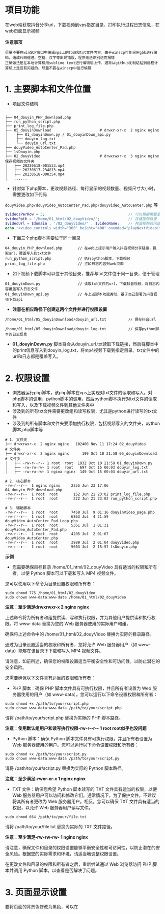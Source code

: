 # 项目功能

在web端获取抖音分享url，下载视频到vps指定目录，打印执行过程日志信息，在web页面显示视频
<br>
<br>
**注意事项**
```
尽量不要在winSCP窗口中编辑vps上的代码和txt文件内容，由于winscp可能采用gbk进行编码，造成代码缩进、空格、汉字等出现错误，程序无法识别进而报错
正确做法是在本地计算机用sublime text进行编辑后上传，通常从github复制粘贴到远程计算机上是没有问题的，尽量不要在winscp中进行编辑

```


# 1. 主要脚本和文件位置

- 项目文件结构

```

├── 04_douyin_PHP_download.php
├── run_python_script.php
├── print_log_file.php
├── 05_douyinDownload                      # drwxr-xr-x  2 nginx nginx
│    ├── 01_douyinDown.py / 01_douyinDown_api.py
│    ├── douyin_log.txt
│    └── douyin_url.txt
├── douyVideo_AutoCenter_Pad.php
├── lsDouyin.php
├── 02_douyVideo                           # drwxrwxr-x  3 nginx nginx      保存视频的文件夹
│   ├── 20220618-001533.mp4
│   ├── 20230617-234813.mp4
│   ├── 20230618-000354.mp4
│   ......

```


- 针对如下php脚本，更改视频路径、每行显示的视频数量、视频尺寸大小时，需要更改如下代码

`douyVideo.php/douyVideo_AutoCenter_Pad.php/douyVideo_AutoCenter.php` 等

```php
$videosPerRow = 3;                                      // 可以根据需要更改每行显示的视频数量
$videoPath = '/home/01_html/02_douyVideo/';             // 存储视频目录
$videoUrl = $domain . '/02_douyVideo/' . $videoName;    // 构造视频访问链接
echo '<video controls width="300" height="400" onended="playNextVideo(this)">'; // 添加onended事件，视频的长和宽
```


- 下面三个php脚本需要位于同一目录

```
04_douyin_PHP_download.php       // 在web上提示用户输入抖音视频分享链接，提取url，覆盖写入到txt文件
run_python_script.php            // 执行python脚本，下载视频
print_log_file.php               // 打印日志内容到web页面
```

- 如下视频下载脚本可以位于其他目录，推荐与txt文件位于同一目录，便于管理

```
01_douyinDown.py                 // 读取txt文件的url，下载抖音视频，将日志内容覆盖写入日志文件
01_douyinDown_api.py             // 与上述脚本功能类似，基于自己部署的抖音视频下载api
```

- **注意在相应路径下创建这两个文件并进行权限设置**

```
/home/01_html/05_douyinDownload/douyin_url.txt          // 保存抖音url

/home/01_html/05_douyinDownload/douyin_log.txt          // 保存python脚本的日志信息
```

- **01_douyinDown.py** 脚本将会从douyin_url.txt读取下载链接，然后将脚本中的print信息写入到douyin_log.txt，将mp4视频下载到指定目录。txt文件中的url和日志都是覆盖写入。



# 2. 权限设置

- 浏览器运行php脚本，该php脚本在vps上实现对txt文件的读取和写入，对php脚本的调用，python脚本的调用，然后python脚本执行对txt文件的读取和写入，以及下载视频文件到其他文件夹中  
- 涉及到的所有txt文件需要更改组和读写权限，尤其是python进行读写的txt文件
- 涉及到的所有脚本和文件夹要添加执行权限，包括视频写入的文件夹，python脚本,php脚本等

```
# 1. 文件夹
├── drwxrwxr-x  2 nginx nginx   102400 Nov 11 17:24 02_douyVideo                            # 文件夹
├── drwxr-xr-x  2 nginx nginx      199 Oct 10 21:58 05_douyinDownload                       # 文件夹
│   ├── -rw-r--r-- 1 root  root  1932 Oct 10 21:58 01_douyinDown.py
│   ├── -rw-rw-rw- 1 root  root   697 Oct 15 00:03 douyin_log.txt
│   ├── -rw-rw-rw- 1 nginx nginx  149 Oct 15 00:03 douyin_url.txt

# 2. 核心脚本
-rw-r--r--  1 nginx nginx     2255 Jun 23 17:06 04_douyin_PHP_download.php
-rw-r--r--  1 root  root       152 Jun 21 23:02 print_log_file.php
-rw-r--r--  1 root  root       222 Jun 21 23:02 run_python_script.php

# 3. 辅助脚本
-rw-r--r--  1 root  root      7458 Jul  9 01:16 douyinVideo_page.php
-rw-r--r--  1 root  root      6863 Jul  4 21:59 douyVideo_AutoCenter_Pad_Loop.php
-rw-r--r--  1 root  root      5361 Jul  1 01:31 douyVideo_AutoCenter_Pad.php
-rw-r--r--  1 root  root      4205 Jul  2 01:07 douyVideo_AutoCenter.php
-rw-r--r--  1 root  root      3989 Jul  2 01:04 douyVideo.php
-rw-r--r--  1 root  root      5603 Jul  2 15:57 lsDouyin.php

```


**示例**

- 您需要确保目标目录 /home/01_html/02_douyVideo 具有适当的权限和所有者，以便 Python 脚本可以下载和写入 MP4 视频文件。

您可以使用以下命令为目录设置权限和所有者：

```
sudo chmod 775 /home/01_html/02_douyVideo
sudo chown www-data:www-data /home/01_html/02_douyVideo
```
**注意：至少满足drwxrwxr-x  2 nginx nginx**

上述命令将为所有者和组提供读、写和执行权限，并为其他用户提供读和执行权限。将 www-data 替换为您的 Web 服务器使用的实际用户和组。

确保将上述命令中的 /home/01_html/02_douyVideo 替换为实际的目录路径。

通过为目录设置适当的权限和所有者，您将允许 Web 服务器用户（如 www-data）能够在该目录下下载和写入 MP4 视频文件。

请注意，如前所述，确保您的权限设置适当平衡安全性和可访问性，以防止潜在的安全风险。


您需要确保以下文件具有适当的权限和所有者：

- PHP 脚本：确保 PHP 脚本文件具有可执行权限，并且所有者设置为 Web 服务器使用的用户（如 www-data）。您可以运行以下命令设置权限和所有者：

```
sudo chmod +x /path/to/your/script.php
sudo chown www-data:www-data /path/to/your/script.php
```

请将 /path/to/your/script.php 替换为实际的 PHP 脚本路径。

**注意：使用默认组用户和读写执行权限-rw-r--r--  1 root  root似乎也没问题**

- Python 脚本：确保 Python 脚本文件具有可执行权限，并且所有者设置为 Web 服务器使用的用户。您可以运行以下命令设置权限和所有者：

```
sudo chmod +x /path/to/your/script.py
sudo chown www-data:www-data /path/to/your/script.py
```

请将 /path/to/your/script.py 替换为实际的 Python 脚本路径。

**注意：至少满足-rwxr-xr-x 1 nginx nginx**

- TXT 文件：确保您希望 Python 脚本读写的 TXT 文件具有适当的权限，以便 Web 服务器用户可以访问和修改它们。通常情况下，为了保护文件，不建议将其所有者更改为 Web 服务器用户。相反，您可以确保 TXT 文件具有适当的权限，以允许 Web 服务器用户读写文件。

```
sudo chmod 664 /path/to/your/file.txt
```

请将 /path/to/your/file.txt 替换为实际的 TXT 文件路径。

**注意：至少满足-rw-rw-rw- 1 nginx nginx**

请注意，确保文件和目录的权限设置能够平衡安全性和可访问性，以防止潜在的安全风险。根据您的实际需求和环境，请适当地调整权限设置。

在更改文件和目录的权限和所有者之后，重新尝试通过 Web 浏览器访问 PHP 脚本并调用 Python 脚本，以查看是否解决了问题。



# 3. 页面显示设置

要将页面的背景色修改为黑色，可以在 <style> 标签中添加以下 CSS 规则：

```
<style>
    body {
        background-color: black;
    }
</style>
```

将这段代码添加到 <style> 标签内，然后保存并刷新页面，即可将页面的背景色设置为黑色。

# 4. 其他部署方式

- node.js实现

参考：https://github.com/Yiwei666/02_javascript_cf-worker/tree/main/01_douyin


